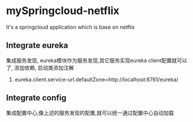 # mySpringcloud-netflix

It's a springcloud application which is base on netflix

## Integrate eureka

集成服务发现, eureka模块作为服务发现,其它服务实现eureka client配置就可以了, 添加依赖, 启动类添加注解

1. eureka.client.service-url.defaultZone=http://localhost:8761/eureka/

## Integrate config

集成配置中心,像上述的服务发现的配置,就可以统一通过配置中心自动加载
